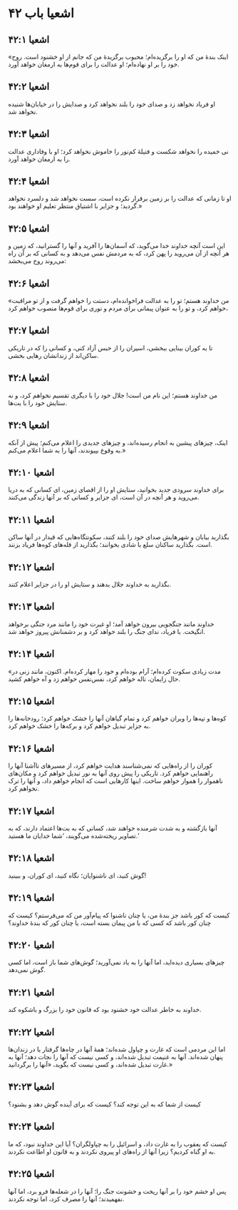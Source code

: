 # اشعیا باب ۴۲

## اشعیا ۴۲:۱

«اینک بندهٔ من که او را برگزیده‌ام؛ محبوب برگزیدهٔ من که جانم از او خشنود است. روح خود را بر او نهاده‌ام؛ او عدالت را برای قوم‌ها به ارمغان خواهد آورد.

## اشعیا ۴۲:۲

او فریاد نخواهد زد و صدای خود را بلند نخواهد کرد و صدایش را در خیابان‌ها شنیده نخواهد شد.

## اشعیا ۴۲:۳

نی خمیده را نخواهد شکست و فتیلهٔ کم‌نور را خاموش نخواهد کرد؛ او با وفاداری عدالت را به ارمغان خواهد آورد.

## اشعیا ۴۲:۴

او تا زمانی که عدالت را بر زمین برقرار نکرده است، سست نخواهد شد و دلسرد نخواهد گردید؛ و جزایر با اشتیاق منتظر تعلیم او خواهند بود.»

## اشعیا ۴۲:۵

این است آنچه خداوند خدا می‌گوید، که آسمان‌ها را آفرید و آنها را گسترانید، که زمین و هر آنچه از آن می‌روید را پهن کرد، که به مردمش نفس می‌دهد و به کسانی که بر آن راه می‌روند روح می‌بخشد:

## اشعیا ۴۲:۶

«من خداوند هستم؛ تو را به عدالت فراخوانده‌ام، دستت را خواهم گرفت و از تو مراقبت خواهم کرد، و تو را به عنوان پیمانی برای مردم و نوری برای قوم‌ها منصوب خواهم کرد،

## اشعیا ۴۲:۷

تا به کوران بینایی ببخشی، اسیران را از حبس آزاد کنی، و کسانی را که در تاریکی ساکن‌اند از زندانشان رهایی بخشی.

## اشعیا ۴۲:۸

من خداوند هستم؛ این نام من است! جلال خود را با دیگری تقسیم نخواهم کرد، و نه ستایش خود را با بت‌ها.

## اشعیا ۴۲:۹

اینک، چیزهای پیشین به انجام رسیده‌اند، و چیزهای جدیدی را اعلام می‌کنم؛ پیش از آنکه به وقوع بپیوندند، آنها را به شما اعلام می‌کنم.»

## اشعیا ۴۲:۱۰

برای خداوند سرودی جدید بخوانید، ستایش او را از اقصای زمین، ای کسانی که به دریا می‌روید و هر آنچه در آن است، ای جزایر و کسانی که بر آنها زندگی می‌کنند.

## اشعیا ۴۲:۱۱

بگذارید بیابان و شهرهایش صدای خود را بلند کنند، سکونتگاه‌هایی که قیدار در آنها ساکن است. بگذارید ساکنان سلع با شادی بخوانند؛ بگذارید از قله‌های کوه‌ها فریاد بزنند.

## اشعیا ۴۲:۱۲

بگذارید به خداوند جلال بدهند و ستایش او را در جزایر اعلام کنند.

## اشعیا ۴۲:۱۳

خداوند مانند جنگجویی بیرون خواهد آمد؛ او غیرت خود را مانند مرد جنگی برخواهد انگیخت. با فریاد، ندای جنگ را بلند خواهد کرد و بر دشمنانش پیروز خواهد شد.

## اشعیا ۴۲:۱۴

«مدت زیادی سکوت کرده‌ام؛ آرام بوده‌ام و خود را مهار کرده‌ام. اکنون، مانند زنی در حال زایمان، ناله خواهم کرد، نفس‌نفس خواهم زد و آه خواهم کشید.

## اشعیا ۴۲:۱۵

کوه‌ها و تپه‌ها را ویران خواهم کرد و تمام گیاهان آنها را خشک خواهم کرد؛ رودخانه‌ها را به جزایر تبدیل خواهم کرد و برکه‌ها را خشک خواهم کرد.

## اشعیا ۴۲:۱۶

کوران را از راه‌هایی که نمی‌شناسند هدایت خواهم کرد، از مسیرهای ناآشنا آنها را راهنمایی خواهم کرد. تاریکی را پیش روی آنها به نور تبدیل خواهم کرد و مکان‌های ناهموار را هموار خواهم ساخت. اینها کارهایی است که انجام خواهم داد، و آنها را ترک نخواهم کرد.

## اشعیا ۴۲:۱۷

آنها بازگشته و به شدت شرمنده خواهند شد، کسانی که به بت‌ها اعتماد دارند، که به تصاویر ریخته‌شده می‌گویند، ‘شما خدایان ما هستید.’

## اشعیا ۴۲:۱۸

گوش کنید، ای ناشنوایان؛ نگاه کنید، ای کوران، و ببینید!

## اشعیا ۴۲:۱۹

کیست که کور باشد جز بندهٔ من، یا چنان ناشنوا که پیام‌آور من که می‌فرستم؟ کیست که چنان کور باشد که کسی که با من پیمان بسته است، یا چنان کور که بندهٔ خداوند؟

## اشعیا ۴۲:۲۰

چیزهای بسیاری دیده‌اید، اما آنها را به یاد نمی‌آورید؛ گوش‌های شما باز است، اما کسی گوش نمی‌دهد.

## اشعیا ۴۲:۲۱

خداوند به خاطر عدالت خود خشنود بود که قانون خود را بزرگ و باشکوه کند.

## اشعیا ۴۲:۲۲

اما این مردمی است که غارت و چپاول شده‌اند؛ همهٔ آنها در چاه‌ها گرفتار یا در زندان‌ها پنهان شده‌اند. آنها به غنیمت تبدیل شده‌اند، و کسی نیست که آنها را نجات دهد؛ آنها به غارت تبدیل شده‌اند، و کسی نیست که بگوید، «آنها را برگردانید.»

## اشعیا ۴۲:۲۳

کیست از شما که به این توجه کند؟ کیست که برای آینده گوش دهد و بشنود؟

## اشعیا ۴۲:۲۴

کیست که یعقوب را به غارت داد، و اسرائیل را به چپاولگران؟ آیا این خداوند نبود، که ما به او گناه کردیم؟ زیرا آنها از راه‌های او پیروی نکردند و به قانون او اطاعت نکردند.

## اشعیا ۴۲:۲۵

پس او خشم خود را بر آنها ریخت و خشونت جنگ را؛ آنها را در شعله‌ها فرو برد، اما آنها نفهمیدند؛ آنها را مصرف کرد، اما توجه نکردند.
